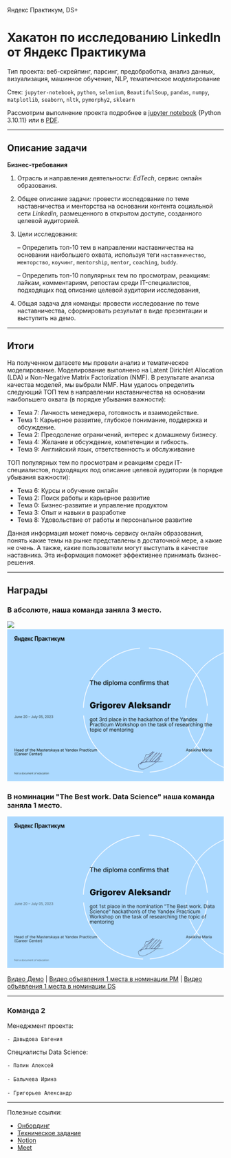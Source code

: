 Яндекс Практикум, DS+

# Хакатон по исследованию LinkedIn от Яндекс Практикума

Тип проекта: веб-скрейпинг, парсинг, предобработка, анализ данных, визуализация, машинное обучение, NLP, тематическое моделирование

Стек: `jupyter-notebook`, `python`, `selenium`, `BeautifulSoup`, `pandas`, `numpy`, `matplotlib`, `seaborn`, `nltk`, `pymorphy2`, `sklearn`

Рассмотрим выполнение проекта подробнее в [jupyter notebook](https://github.com/krasnoturinsk/linkedin_hackathon/blob/main/src/linkedin_mentoring_rev.ipynb) {Python  3.10.11} или в [PDF](https://github.com/krasnoturinsk/linkedin_hackathon/blob/main/linkedin_mentoring_rev.pdf).

---

## Описание задачи

**Бизнес-требования**

1. Отрасль и направления деятельности: _EdTech_, сервис онлайн образования.

2. Общее описание задачи: провести исследование по теме наставничества и менторства на основании контента социальной сети _Linkedin_, размещенного в открытом доступе, созданного целевой аудиторией.

3. Цели исследования:

	– Определить топ-10 тем в направлении наставничества на основании наибольшего охвата, используя теги `наставничество`, `менторство`, `коучинг`, `mentorship`, `mentor`, `coaching`, `buddy`.

	– Определить топ-10 популярных тем по просмотрам, реакциям: лайкам, комментариям, репостам среди IT-специалистов, подходящих под описание целевой аудитории исследования,

4. Общая задача для команды: провести исследование по теме наставничества, сформировать результат в виде презентации и выступить на демо.

---

## Итоги

На полученном датасете мы провели анализ и тематическое моделирование. Моделирование выполнено на Latent Dirichlet Allocation (LDA) и Non-Negative Matrix Factorization (NMF). В результате анализа качества моделей, мы выбрали NMF. Нам удалось определить следующий ТОП тем в направлении наставничества на основании наибольшего охвата (в порядке убывания важности):

- Тема 7: Личность менеджера, готовность и взаимодействие.
- Тема 1: Карьерное развитие, глубокое понимание, поддержка и обсуждение.
- Тема 2: Преодоление ограничений, интерес к домашнему бизнесу.
- Тема 4: Желание и обсуждение, компетенции и гибкость.
- Тема 9: Английский язык, ответственность и обслуживание

ТОП популярных тем по просмотрам и реакциям среди IT-специалистов, подходящих под описание целевой аудитории (в порядке убывания важности):

- Тема 6: Курсы и обучение онлайн
- Тема 2: Поиск работы и карьерное развитие
- Тема 0: Бизнес-развитие и управление продуктом
- Тема 3: Опыт и навыки в разработке
- Тема 8: Удовольствие от работы и персональное развитие

Данная информация может помочь сервису онлайн образования, понять какие темы на рынке представлены в достаточной мере, а какие не очень. А также, какие пользователи могут выступать в качестве наставника. Эта информация поможет эффективнее принимать бизнес-решения.

---

## Награды

### В абсолюте, наша команда заняла 3 место.
<img src='C:\Users\user\Desktop\Hackathons\LinkedIn_menthoring\diploms\15.png'>
<img src='ya_diplom_ga_3rd.png'>

### В номинации "The Best work. Data Science" наша команда заняла 1 место.

<img src='ya_diplom_ds_ga_1st.png'>


[Видео Демо](https://www.youtube.com/watch?v=OW7VT7JqUfc) |  [Видео объявления 1 места в номинации PM](https://www.youtube.com/watch?v=DVwQpKVLsD8) | [Видео объявления 1 места в номинации DS](https://www.youtube.com/watch?v=3CMyaunKJbM)


---

### Команда 2

Менеджмент проекта:

	- Давыдова Евгения

Специалисты Data Science:

	- Папин Алексей

	- Балычева Ирина

	- Григорьев Александр

---

Полезные ссылки:
- [Онбординг](https://prairie-parade-285.notion.site/f7191f19dd274dce8fc779d0a6c694d7)
- [Техническое задание](https://disk.yandex.ru/i/v1DkojBTIBFN8A)
- [Notion](https://www.notion.so/Linkedin-f2e0a6168376473b8a71dfbd21629976?pvs=4)
- [Meet](https://meet.google.com/xch-zodw-xaa)
